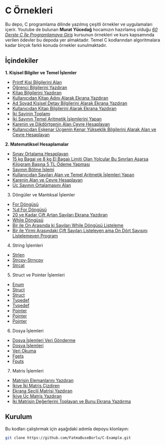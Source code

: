 # C Örnekleri

Bu depo, C programlama dilinde yazılmış çeşitli örnekler ve uygulamaları içerir.  Youtube de bulunan **Murat Yücedağ** hocamızın hazırlamış olduğu [*60 Derste C İle Programlamaya Giriş*](https://www.youtube.com/watch?v=eIChume5VWQ&list=PLKnjBHu2xXNP-E_TjR-g5Tslm6dW4UH_3) kursunun örnekleri ve kurs kapsamında verilen ödevler bu depoda yer almaktadır. Temel C kodlarından algoritmalara kadar birçok farklı konuda örnekler sunulmaktadır.

## İçindekiler

**1. Kişisel Bilgiler ve Temel İşlemler**
* [Printf Kişi Bilgilerini Alan](https://github.com/FatmaBuseBorlu/C-Example/blob/main/1-Printf%20Ki%C5%9Fi%20Bilgilerini%20Alan.c)
* [Öğrenci Bilgilerini Yazdıran](https://github.com/FatmaBuseBorlu/C-Example/blob/main/2-%C3%96%C4%9Frenci%20Bilgilerini%20Yazd%C4%B1ran.c)
* [Kitap Bilgilerini Yazdıran](https://github.com/FatmaBuseBorlu/C-Example/blob/main/3-Kitap%20Bilgilerini%20Yazd%C4%B1ran.c)
* [Kullanıcıdan Kitap Adını Alarak Ekrana Yazdıran](https://github.com/FatmaBuseBorlu/C-Example/blob/main/4-Kullan%C4%B1c%C4%B1dan%20Kitap%20Ad%C4%B1n%C4%B1%20Alarak%20Ekrana%20Yazd%C4%B1ran.c)
* [Ad Soyad Kişisel Detay Bilgilerini Alarak Ekrana Yazdıran](https://github.com/FatmaBuseBorlu/C-Example/blob/main/5-Ad%20Soyad%20Ki%C5%9Fisel%20Detay%20Bilgilerini%20Alarak%20Ekrana%20Yazd%C4%B1ran.c)
* [Kullanıcıdan Kitap Bilgilerini Alarak Ekrana Yazdıran](https://github.com/FatmaBuseBorlu/C-Example/blob/main/6-Kullan%C4%B1c%C4%B1dan%20Kitap%20Bilgilerini%20Alarak%20Ekrana%20Yazd%C4%B1ran.c)
* [İki Sayinin Toplamı](https://github.com/FatmaBuseBorlu/C-Example/blob/main/7-%C4%B0ki%20Sayinin%20Toplam%C4%B1.c)
* [İki Sayının Temel Aritmetik İşlemlerini Yapan](https://github.com/FatmaBuseBorlu/C-Example/blob/main/8-%C4%B0ki%20Say%C4%B1n%C4%B1n%20Temel%20Aritmetik%20%C4%B0%C5%9Flemlerini%20Yapan.c)
* [Karenin ve Dikdörtgenin Alan Çevre Hesaplayan](https://github.com/FatmaBuseBorlu/C-Example/blob/main/9-Karenin%20ve%20Dikd%C3%B6rtgenin%20Alan%20%C3%87evre%20Hesaplayan.c)
* [Kullanıcıdan Eşkenar Üçgenin Kenar Yükseklik Bilgilerini Alarak Alan ve Çevre Hesaplayan](https://github.com/FatmaBuseBorlu/C-Example/blob/main/10-Kullan%C4%B1c%C4%B1dan%20E%C5%9Fkenar%20%C3%9C%C3%A7genin%20Kenar%20Y%C3%BCkseklik%20Bilgilerini%20Alarak%20Alan%20ve%20%C3%87evre%20Hesaplayan.c)

**2. Matematiksel Hesaplamalar**
- [Sınav Ortalama Hesaplayan](https://github.com/FatmaBuseBorlu/C-Example/blob/main/11-S%C4%B1nav%20Ortalama%20Hesaplayan.c)
- [15 kg Bagaj ve 8 kg El Bagajı Limiti Olan Yolcular Bu Sınırları Aşarsa Kilogram Başına 5 TL Ödeme Yapması](https://github.com/FatmaBuseBorlu/C-Example/blob/main/12-15%20kg%20Bagaj%20ve%208%20kg%20El%20Bagaj%C4%B1%20Limiti%20Olan%20Yolcular%20Bu%20S%C4%B1n%C4%B1rlar%C4%B1%20A%C5%9Farsa%20Kilogram%20Ba%C5%9F%C4%B1na%205%20TL%20%C3%96deme%20Yapmas%C4%B1.c)
- [Sayının Bölme İşlemi](https://github.com/FatmaBuseBorlu/C-Example/blob/main/13-Say%C4%B1n%C4%B1n%20B%C3%B6lme%20%C4%B0%C5%9Flemi.c)
- [Kullanıcıdan Sayıları Alan ve Temel Aritmetik İşlemleri Yapan](https://github.com/FatmaBuseBorlu/C-Example/blob/main/14-Kullan%C4%B1c%C4%B1dan%20Say%C4%B1lar%C4%B1%20Alan%20ve%20Temel%20Aritmetik%20%C4%B0%C5%9Flemleri%20Yapan.c)
- [Karenin Alan ve Cevre Hesaplayan](https://github.com/FatmaBuseBorlu/C-Example/blob/main/15-Karenin%20Alan%20ve%20Cevre%20Hesaplayan.c)
- [Üç Sayının Ortalamasını Alan](https://github.com/FatmaBuseBorlu/C-Example/blob/main/16-%C3%9C%C3%A7%20Say%C4%B1n%C4%B1n%20Ortalamas%C4%B1n%C4%B1%20Alan.c)

3. Döngüler ve Mantıksal İşlemler
- [For Döngüsü](https://github.com/FatmaBuseBorlu/C-Example/blob/main/34-For%20D%C3%B6ng%C3%BCs%C3%BC.c)
- [%d For Döngüsü](https://github.com/FatmaBuseBorlu/C-Example/blob/main/35-%25d%20For%20D%C3%B6ng%C3%BCs%C3%BC.c)
- [20 ye Kadar Çift Artan Sayıları Ekrana Yazdıran](https://github.com/FatmaBuseBorlu/C-Example/blob/main/36-20%20ye%20Kadar%20%C3%87ift%20Artan%20Say%C4%B1lar%C4%B1%20Ekrana%20Yazd%C4%B1ran.c)
- [While Döngüsü](https://github.com/FatmaBuseBorlu/C-Example/blob/main/45-While%20D%C3%B6ng%C3%BCs%C3%BC.c)
- [Bir ile On Arasında ki Sayıları While Döngüsü Listeleme](https://github.com/FatmaBuseBorlu/C-Example/blob/main/46-Bir%20ile%20On%20Aras%C4%B1nda%20ki%20Say%C4%B1lar%C4%B1%20While%20D%C3%B6ng%C3%BCs%C3%BC%20Listeleme.c)
- [Bir ile Yirmi Arasındaki Çift Sayıları Listeleyen ama On Dört Sayısını Listelemeyen Program](https://github.com/FatmaBuseBorlu/C-Example/blob/main/47-Bir%20ile%20Yirmi%20Aras%C4%B1ndaki%20%C3%87ift%20Say%C4%B1lar%C4%B1%20Listeleyen%20ama%20On%20D%C3%B6rt%20Say%C4%B1s%C4%B1n%C4%B1%20Listelemeyen%20Program.c)
   
4. String İşlemleri
- [Strlen](https://github.com/FatmaBuseBorlu/C-Example/blob/main/101-Strlen.c)
- [Strcpy-Strncpy](https://github.com/FatmaBuseBorlu/C-Example/blob/main/102-Strcpy-Strncpy.c)
- [Strcat](https://github.com/FatmaBuseBorlu/C-Example/blob/main/103-Strcat.c)
   
5. Struct ve Pointer İşlemleri
- [Enum](https://github.com/FatmaBuseBorlu/C-Example/blob/main/104-Enum.c)
- [Struct](https://github.com/FatmaBuseBorlu/C-Example/blob/main/105-Struct.c)
- [Struct](https://github.com/FatmaBuseBorlu/C-Example/blob/main/106-Struct.c)
- [Typedef](https://github.com/FatmaBuseBorlu/C-Example/blob/main/107-Typedef.c)
- [Typedef](https://github.com/FatmaBuseBorlu/C-Example/blob/main/108-Typedef.c)
- [Pointer](https://github.com/FatmaBuseBorlu/C-Example/blob/main/110-Pointer.c)
- [Pointer](https://github.com/FatmaBuseBorlu/C-Example/blob/main/111-Pointer.c)
- [Pointer](https://github.com/FatmaBuseBorlu/C-Example/blob/main/112-Pointer.c)
   
6. Dosya İşlemleri
- [Dosya İşlemleri Veri Gönderme](https://github.com/FatmaBuseBorlu/C-Example/blob/main/121-Dosya%20%C4%B0%C5%9Flemleri%20Veri%20G%C3%B6nderme.c)
- [Dosya İşlemleri](https://github.com/FatmaBuseBorlu/C-Example/blob/main/122-Dosya%20%C4%B0%C5%9Flemleri.c)
- [Veri Okuma](https://github.com/FatmaBuseBorlu/C-Example/blob/main/123-Veri%20Okuma.c)
- [Fgets](https://github.com/FatmaBuseBorlu/C-Example/blob/main/124-Fgets.c)
- [Fputs](https://github.com/FatmaBuseBorlu/C-Example/blob/main/125-Fputs.c)

7. Matris İşlemleri
- [Matrisin Elemanlarını Yazdıran](https://github.com/FatmaBuseBorlu/C-Example/blob/main/74-Matrisin%20Elemanlar%C4%B1n%C4%B1%20Yazd%C4%B1ran.c)
- [İkiye İki Matris Çizdiren](https://github.com/FatmaBuseBorlu/C-Example/blob/main/75-%C4%B0kiye%20%C4%B0ki%20Matris%20%C3%87izdiren.c)
- [Ekrana Seçili Matrisi Yazdıran](https://github.com/FatmaBuseBorlu/C-Example/blob/main/76-Ekrana%20Se%C3%A7ili%20Matrisi%20Yazd%C4%B1ran.c)
- [İkiye Üç Matris Yazdıran](https://github.com/FatmaBuseBorlu/C-Example/blob/main/77-%C4%B0kiye%20%C3%9C%C3%A7%20Matris%20Yazd%C4%B1ran.c)
- [İki Matrisin Değerlerini Toplayan ve Bunu Ekrana Yazdırma](https://github.com/FatmaBuseBorlu/C-Example/blob/main/79-%C4%B0ki%20Matrisin%20De%C4%9Ferlerini%20Toplayan%20ve%20Bunu%20Ekrana%20Yazd%C4%B1rma.c)

## Kurulum
Bu kodları çalıştırmak için aşağıdaki adımla depoyu klonlayın:

   ```bash
   git clone https://github.com/FatmaBuseBorlu/C-Example.git

